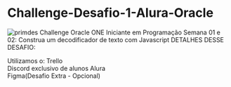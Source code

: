 # Challenge-Desafio-1-Alura-Oracle
![primdes](https://user-images.githubusercontent.com/92062517/151698522-ec555b11-874d-41ad-a834-5eb74e7bd3a9.png)
Challenge Oracle ONE Iniciante em Programação Semana 01 e 02: Construa um decodificador de texto com Javascript
DETALHES DESSE DESAFIO:

Utilizamos o:
Trello  
Discord exclusivo de alunos Alura  
Figma(Desafio Extra - Opcional)  

